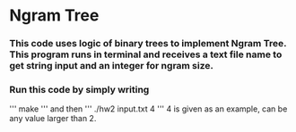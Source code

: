 # Ngram Tree
### This code uses logic of binary trees to implement Ngram Tree. This program runs in terminal and receives a text file name to get string input and an integer for ngram size. 
### Run this code  by simply writing 
'''
make
'''
and then 
'''
./hw2 input.txt 4
''' 
4 is given as an example, can be any value larger than 2.
